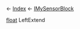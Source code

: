 ← [Index](Api-Index) ← [IMySensorBlock](Sandbox.ModAPI.Ingame.IMySensorBlock)

[float](System.Single) LeftExtend